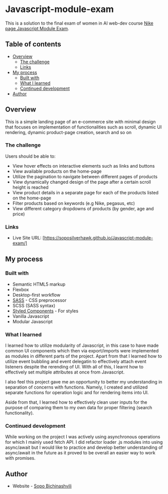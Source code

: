 # Javascript-module-exam

This is a solution to the final exam of women in AI web-dev course [Nike page Javascript Module Exam](https://www.figma.com/design/y94fZXoiQvqpziu41yER66/Untitled?node-id=0-1&p=f&t=oZehXdzXlREkU6kb-0).

## Table of contents

- [Overview](#overview)
  - [The challenge](#the-challenge)
  - [Links](#links)
- [My process](#my-process)
  - [Built with](#built-with)
  - [What I learned](#what-i-learned)
  - [Continued development](#continued-development)
- [Author](#author)

## Overview

This is a simple landing page of an e-commerce site with minimal design that focuses on implementation of functionalities such as scroll, dynamic UI rendering, dynamic product-page creation, search and so on

### The challenge

Users should be able to:

- View hover effects on interactive elements such as links and buttons
- View available products on the home-page
- Utilize the pagination to navigate between different pages of products
- View dynamically changed design of the page after a certain scroll height is reached
- View product details in a separate page for each of the products listed on the home-page
- Filter products based on keywords (e.g Nike, pegasus, etc)
- View different category dropdowns of products (by gender, age and price)

### Links

- Live Site URL: [https://soposilverhawk.github.io/Javascript-module-exam/]

## My process

### Built with

- Semantic HTML5 markup
- Flexbox
- Desktop-first workflow
- [SASS](https://sass-lang.com/) - CSS preprocessor
- SCSS (SASS syntax)
- [Styled Components](https://styled-components.com/) - For styles
- Vanilla Javascript
- Modular Javascript


### What I learned

I learned how to utilize modularity of Javascript, in this case to have made common UI components which then via export/imports were implemented as modules in different parts of the project. Apart from that I learned how to utilize event bubbling and event delegatin to effectively attach event listeners despite the rerending of UI. With all of this, I learnt how to effectively set multiple attributes at once from Javascript.

I also feel this project gave me an opportunity to better my understanding in separation of concerns with functions. Namely, I created and utilized separate functions for operation logic and for rendering items into UI.

Aside from that, I learned how to effectively clean user inputs for the purpose of comparing them to my own data for proper filtering (search functionality).


### Continued development

While working on the project I was actively using asynchronous operations for which I mainly used fetch API. I did refactor loader .js modules into using async/await but I would like to practice and develop better understanding of async/await in the future as it proved to be overall an easier way to work with promises.


## Author

- Website - [Sopo Bichinashvili](https://github.com/soposilverhawk)

